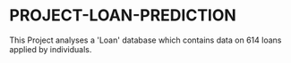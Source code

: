 # PROJECT-LOAN-PREDICTION
This Project analyses a 'Loan' database which contains data on 614 loans applied by individuals.
